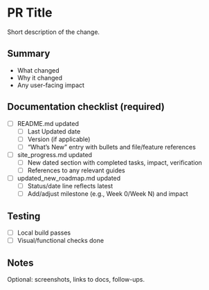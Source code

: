 # PR Title

Short description of the change.

## Summary
- What changed
- Why it changed
- Any user-facing impact

## Documentation checklist (required)
- [ ] README.md updated
  - [ ] Last Updated date
  - [ ] Version (if applicable)
  - [ ] “What’s New” entry with bullets and file/feature references
- [ ] site_progress.md updated
  - [ ] New dated section with completed tasks, impact, verification
  - [ ] References to any relevant guides
- [ ] updated_new_roadmap.md updated
  - [ ] Status/date line reflects latest
  - [ ] Add/adjust milestone (e.g., Week 0/Week N) and impact

## Testing
- [ ] Local build passes
- [ ] Visual/functional checks done

## Notes
Optional: screenshots, links to docs, follow-ups.

